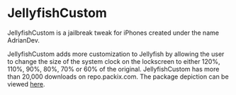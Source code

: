 # JellyfishCustom
JellyfishCustom is a jailbreak tweak for iPhones created under the name AdrianDev.

JellyfishCustom adds more customization to Jellyfish by allowing the user to change the size of the system clock on the lockscreen to either 120%, 110%, 90%, 80%, 70% or 60% of the original. JellyfishCustom has more than 20,000 downloads on repo.packix.com. The package depiction can be viewed [here](https://repo.packix.com/package/com.adriandev.jellyfishcustom/).
